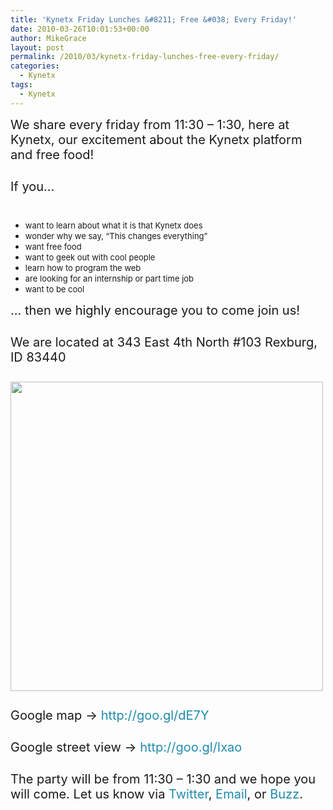 ```yaml
---
title: 'Kynetx Friday Lunches &#8211; Free &#038; Every Friday!'
date: 2010-03-26T10:01:53+00:00
author: MikeGrace
layout: post
permalink: /2010/03/kynetx-friday-lunches-free-every-friday/
categories:
  - Kynetx
tags:
  - Kynetx
---
```

<p style="padding-top: 0px; padding-right: 0px; padding-bottom: 27px; padding-left: 0px; outline-width: 0px; outline-style: initial; outline-color: initial; font-weight: inherit; font-style: inherit; font-size: 20px; font-family: inherit; vertical-align: baseline; margin: 0px; border: 0px initial initial;">
  We share every friday from 11:30 &#8211; 1:30, here at Kynetx, our excitement about the Kynetx platform and free food!
</p>

<p style="padding-top: 0px; padding-right: 0px; padding-bottom: 27px; padding-left: 0px; outline-width: 0px; outline-style: initial; outline-color: initial; font-weight: inherit; font-style: inherit; font-size: 20px; font-family: inherit; vertical-align: baseline; margin: 0px; border: 0px initial initial;">
  If you&#8230;
</p>

  *  <span style="font-size: 13px;">want to learn about what it is that Kynetx does</span>
  * <span style="font-size: 13px;">wonder why we say, &#8220;This changes everything&#8221;</span>
  * <span style="font-size: 13px;">want free food</span>
  * <span style="font-size: 13px;">want to geek out with cool people</span>
  * <span style="font-size: 13px;">learn how to program the web</span>
  * <span style="font-size: 13px;">are looking for an internship or part time job</span>
  * <span style="font-size: 13px;">want to be cool</span>

<p style="padding-top: 0px; padding-right: 0px; padding-bottom: 27px; padding-left: 0px; outline-width: 0px; outline-style: initial; outline-color: initial; font-weight: inherit; font-style: inherit; font-size: 20px; font-family: inherit; vertical-align: baseline; margin: 0px; border: 0px initial initial;">
  &#8230; then we highly encourage you to come join us!
</p>

<p style="padding-top: 0px; padding-right: 0px; padding-bottom: 27px; padding-left: 0px; outline-width: 0px; outline-style: initial; outline-color: initial; font-weight: inherit; font-style: inherit; font-size: 20px; font-family: inherit; vertical-align: baseline; margin: 0px; border: 0px initial initial;">
  We are located at 343 East 4th North #103 Rexburg, ID 83440
</p>

<p style="padding-top: 0px; padding-right: 0px; padding-bottom: 27px; padding-left: 0px; outline-width: 0px; outline-style: initial; outline-color: initial; font-weight: inherit; font-style: inherit; font-size: 20px; font-family: inherit; vertical-align: baseline; margin: 0px; border: 0px initial initial;">
  <a style="outline-width: 0px; outline-style: initial; outline-color: initial; font-weight: inherit; font-style: inherit; font-size: 20px; font-family: inherit; vertical-align: baseline; color: #208bab; text-decoration: none; padding: 0px; margin: 0px; border: 0px initial initial;" href="http://maps.google.com/maps?sourceid=chrome&q=343%20East%204th%20North%20%23103%20Rexburg,%20ID%2083440&um=1&ie=UTF-8&sa=N&hl=en&tab=wl"><img style="outline-width: 0px; outline-style: initial; outline-color: initial; font-weight: inherit; font-style: inherit; font-size: 20px; font-family: inherit; vertical-align: baseline; padding: 0px; margin: 0px; border: 0px initial initial;" src="https://mikegrace.s3.amazonaws.com/geek-blog/map-to-rexburg-kynetx-office.jpg" alt="" width="500" height="495" /></a>
</p>

<p style="padding-top: 0px; padding-right: 0px; padding-bottom: 27px; padding-left: 0px; outline-width: 0px; outline-style: initial; outline-color: initial; font-weight: inherit; font-style: inherit; font-size: 20px; font-family: inherit; vertical-align: baseline; margin: 0px; border: 0px initial initial;">
  Google map -> <a style="outline-width: 0px; outline-style: initial; outline-color: initial; font-weight: inherit; font-style: inherit; font-size: 20px; font-family: inherit; vertical-align: baseline; color: #208bab; text-decoration: none; padding: 0px; margin: 0px; border: 0px initial initial;" href="http://goo.gl/dE7Y">http://goo.gl/dE7Y</a>
</p>

<p style="padding-top: 0px; padding-right: 0px; padding-bottom: 27px; padding-left: 0px; outline-width: 0px; outline-style: initial; outline-color: initial; font-weight: inherit; font-style: inherit; font-size: 20px; font-family: inherit; vertical-align: baseline; margin: 0px; border: 0px initial initial;">
  Google street view -> <a style="outline-width: 0px; outline-style: initial; outline-color: initial; font-weight: inherit; font-style: inherit; font-size: 20px; font-family: inherit; vertical-align: baseline; color: #208bab; text-decoration: none; padding: 0px; margin: 0px; border: 0px initial initial;" href="http://goo.gl/Ixao">http://goo.gl/Ixao</a>
</p>

<p style="padding-top: 0px; padding-right: 0px; padding-bottom: 27px; padding-left: 0px; outline-width: 0px; outline-style: initial; outline-color: initial; font-weight: inherit; font-style: inherit; font-size: 20px; font-family: inherit; vertical-align: baseline; margin: 0px; border: 0px initial initial;">
  The party will be from 11:30 – 1:30 and we hope you will come. Let us know via <a style="outline-width: 0px; outline-style: initial; outline-color: initial; font-weight: inherit; font-style: inherit; font-size: 20px; font-family: inherit; vertical-align: baseline; color: #208bab; text-decoration: none; padding: 0px; margin: 0px; border: 0px initial initial;" href="http://twitter.com/MikeGrace">Twitter</a>, <a style="outline-width: 0px; outline-style: initial; outline-color: initial; font-weight: inherit; font-style: inherit; font-size: 20px; font-family: inherit; vertical-align: baseline; color: #208bab; text-decoration: none; padding: 0px; margin: 0px; border: 0px initial initial;" href="http://www.google.com/profiles/themikegrace/contactme">Email</a>, or <a style="outline-width: 0px; outline-style: initial; outline-color: initial; font-weight: inherit; font-style: inherit; font-size: 20px; font-family: inherit; vertical-align: baseline; color: #208bab; text-decoration: none; padding: 0px; margin: 0px; border: 0px initial initial;" href="http://www.google.com/profiles/themikegrace">Buzz</a>.
</p>